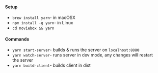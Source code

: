 #### Setup

- `brew install yarn`- in macOSX
- `npm install -g yarn`- in Linux
- `cd moviebox && yarn`

#### Commands
- `yarn start-server`- builds & runs the server on `localhost:8080`
- `yarn watch-server`- runs server in dev mode, any changes will restart the server
- `yarn build-client`- builds client in dist
